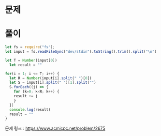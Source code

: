 # 문제

# 풀이
```javascript
let fs = require("fs");
let input = fs.readFileSync("dev/stdin").toString().trim().split("\n")

let T = Number(input[0])
  let result = ""

for(i = 1; i <= T; i++) {
  let R = Number(input[i].split(" ")[0])
  let S = input[i].split(" ")[1].split("")
  S.forEach((j) => {
    for (k=0; k<R; k++) {
    result += j
    }
  })
  console.log(result)
  result = ""
}
```

문제 링크 : https://www.acmicpc.net/problem/2675